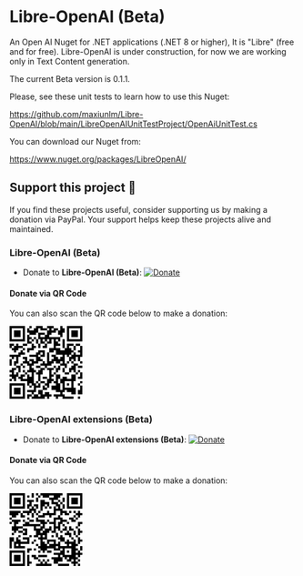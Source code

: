 # Libre-OpenAI (Beta)
An Open AI Nuget for .NET applications (.NET 8 or higher), It is "Libre" (free and for free).
Libre-OpenAI is under construction, for now we are working only in Text Content generation.

The current Beta version is 0.1.1.

Please, see these unit tests to learn how to use this Nuget:

https://github.com/maxiunlm/Libre-OpenAI/blob/main/LibreOpenAIUnitTestProject/OpenAiUnitTest.cs

You can download our Nuget from:

https://www.nuget.org/packages/LibreOpenAI/


## Support this project 💖

If you find these projects useful, consider supporting us by making a donation via PayPal. Your support helps keep these projects alive and maintained.

### Libre-OpenAI (Beta)
- Donate to **Libre-OpenAI (Beta)**: [![Donate](https://img.shields.io/badge/Donate-PayPal-blue.svg)](https://www.paypal.com/donate?hosted_button_id=94GX8T4KXEDLQ&item_name=LibreOpenAI&custom=CsharpSolution)

#### Donate via QR Code
You can also scan the QR code below to make a donation:

![QR Code](./images/Libre-OpenAI-Beta-QR.png)

### Libre-OpenAI extensions (Beta)
- Donate to **Libre-OpenAI extensions (Beta)**: [![Donate](https://img.shields.io/badge/Donate-PayPal-blue.svg)](https://www.paypal.com/donate?hosted_button_id=N3W62T7XBJCRU&item_name=LibreOpenAIExtensions&custom=CsharpSolution)

#### Donate via QR Code
You can also scan the QR code below to make a donation:

![QR Code](https://raw.githubusercontent.com/maxiunlm/Libre-OpenAI/refs/heads/main/images/Libre-OpenAI-extensions-Beta-QR.png)